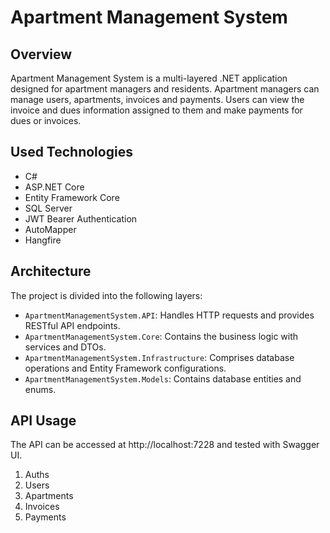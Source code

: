 # Apartment Management System

## Overview
Apartment Management System is a multi-layered .NET application designed for apartment managers and residents. Apartment managers can manage users, apartments, invoices and payments. Users can view the invoice and dues information assigned to them and make payments for dues or invoices.

## Used Technologies
  - C#
  - ASP.NET Core
  - Entity Framework Core
  - SQL Server
  - JWT Bearer Authentication
  - AutoMapper
  - Hangfire

## Architecture
The project is divided into the following layers:

  - `ApartmentManagementSystem.API`: Handles HTTP requests and provides RESTful API endpoints.
  - `ApartmentManagementSystem.Core`: Contains the business logic with services and DTOs.
  - `ApartmentManagementSystem.Infrastructure`: Comprises database operations and Entity Framework configurations.
  - `ApartmentManagementSystem.Models`: Contains database entities and enums.

## API Usage
The API can be accessed at http://localhost:7228 and tested with Swagger UI.
  
  1. Auths
  2. Users
  3. Apartments
  4. Invoices
  5. Payments
